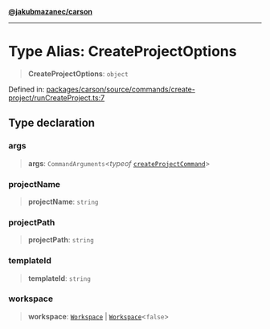 [**@jakubmazanec/carson**](../README.md)

---

# Type Alias: CreateProjectOptions

> **CreateProjectOptions**: `object`

Defined in:
[packages/carson/source/commands/create-project/runCreateProject.ts:7](https://github.com/jakubmazanec/tools/blob/4a8f82fa13ce52bb52e412e9ac98b543cce14fc2/packages/carson/source/commands/create-project/runCreateProject.ts#L7)

## Type declaration

### args

> **args**: `CommandArguments`\<_typeof_
> [`createProjectCommand`](../variables/createProjectCommand.md)\>

### projectName

> **projectName**: `string`

### projectPath

> **projectPath**: `string`

### templateId

> **templateId**: `string`

### workspace

> **workspace**: [`Workspace`](../classes/Workspace.md) \|
> [`Workspace`](../classes/Workspace.md)\<`false`\>
